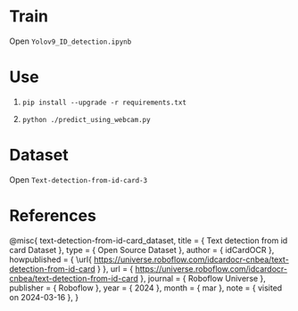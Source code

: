 # Train
Open `Yolov9_ID_detection.ipynb`

# Use
1. ```
   pip install --upgrade -r requirements.txt
   ```
2. ```
   python ./predict_using_webcam.py
   ```
# Dataset
Open `Text-detection-from-id-card-3`
# References
@misc{
                            text-detection-from-id-card_dataset,
                            title = { Text detection from id card Dataset },
                            type = { Open Source Dataset },
                            author = { idCardOCR },
                            howpublished = { \url{ https://universe.roboflow.com/idcardocr-cnbea/text-detection-from-id-card } },
                            url = { https://universe.roboflow.com/idcardocr-cnbea/text-detection-from-id-card },
                            journal = { Roboflow Universe },
                            publisher = { Roboflow },
                            year = { 2024 },
                            month = { mar },
                            note = { visited on 2024-03-16 },
                            }
